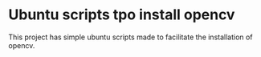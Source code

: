 # Ubuntu scripts tpo install opencv

This project has simple ubuntu scripts made to facilitate the installation of opencv. 


